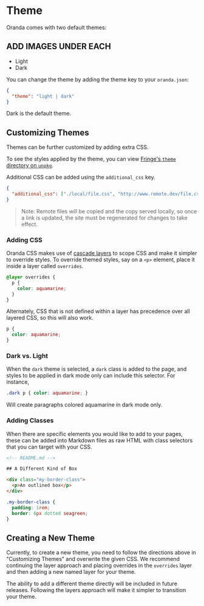 # Theme

Oranda comes with two default themes:

## ADD IMAGES UNDER EACH

- Light
- Dark

You can change the theme by adding the theme key to your `oranda.json`:

```json
{
  "theme": "light | dark"
}
```

Dark is the default theme.

## Customizing Themes

Themes can be further customized by adding extra CSS. 

To see the styles applied by the theme, you can view [Fringe's `theme` directory on `unpkg`](https://www.unpkg.com/browse/@axodotdev/fringe/themes/).

Additional CSS can be added using the `additional_css` key.

```json
{
  "additional_css": ["./local/file.css", "http://www.remote.dev/file.css"]
}
```

> Note: Remote files will be copied and the copy served locally, so once a link is updated, the site must be regenerated for changes to take effect.

### Adding CSS

Oranda CSS makes use of [cascade layers](https://css-tricks.com/css-cascade-layers/) to scope CSS and make it simpler to override styles. To override themed styles, say on a `<p>` element, place it inside a layer called `overrides`.

```css
@layer overrides {
  p {
    color: aquamarine;
  }
}
```

Alternately, CSS that is not defined within a layer has precedence over all layered CSS, so this will also work.

```css
p {
  color: aquamarine;
}
```

### Dark vs. Light

When the `dark` theme is selected, a `dark` class is added to the page, and styles to be applied in dark mode only can include this selector. For instance,

```css
.dark p { color: aquamarine; }
```

Will create paragraphs colored aquamarine in dark mode only.

### Adding Classes

When there are specific elements you would like to add to your pages, these can be added into Markdown files as raw HTML with class selectors that you can target with your CSS.

```html
<!-- README.md -->

## A Different Kind of Box

<div class="my-border-class">
  <p>An outlined box</p>
</div>

```

```css
.my-border-class {
  padding: 1rem;
  border: 6px dotted seagreen;
}
```

## Creating a New Theme

Currently, to create a new theme, you need to follow the directions above in "Customizing Themes" and overwrite the given CSS. We recommend continuing the layer approach and placing overrides in the `overrides` layer and then adding a new named layer for your theme.

The ability to add a different theme directly will be included in future releases. Following the layers approach will make it simpler to transition your theme.
